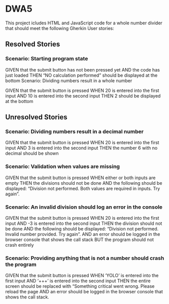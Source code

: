 # DWA5

This project icludes HTML and JavaScript code for a whole number divider that should meet the following Gherkin User stories:

## Resolved Stories
### Scenario: Starting program state

GIVEN that the submit button has not been pressed yet
AND the code has just loaded
THEN “NO calculation performed” should be displayed at the bottom
Scenario: Dividing numbers result in a whole number

GIVEN that the submit button is pressed
WHEN 20 is entered into the first input
AND 10 is entered into the second input
THEN 2 should be displayed at the bottom
 
## Unresolved Stories
### Scenario: Dividing numbers result in a decimal number

GIVEN that the submit button is pressed
WHEN 20 is entered into the first input
AND 3 is entered into the second input
THEN the number 6 with no decimal should be shown
 

### Scenario: Validation when values are missing

GIVEN that the submit button is pressed
WHEN either or both inputs are empty
THEN the divisions should not be done
AND the following should be displayed: “Division not performed. Both values are required in inputs. Try again”.
 

### Scenario: An invalid division should log an error in the console

GIVEN that the submit button is pressed
WHEN 20 is entered into the first input
AND -3 is entered into the second input
THEN the division should not be done
AND the following should be displayed: “Division not performed. Invalid number provided. Try again”.
AND an error should be logged in the browser console that shows the call stack
BUT the program should not crash entirely
 

### Scenario: Providing anything that is not a number should crash the program

GIVEN that the submit button is pressed
WHEN ‘YOLO’ is entered into the first input
AND ‘+++’ is entered into the second input
THEN the entire screen should be replaced with “Something critical went wrong. Please reload the page
AND an error should be logged in the browser console that shows the call stack.

